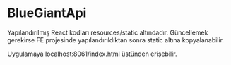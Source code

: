 # BlueGiantApi

Yapılandırılmış React kodları resources/static altındadır.
Güncellemek gerekirse FE projesinde yapılandırıldıktan sonra static altına kopyalanabilir.

Uygulamaya localhost:8061/index.html üstünden erişebilir.